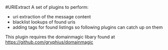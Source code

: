 #URIExtract
A set of plugins to perform:
- uri extraction of the message content
- blacklist lookups of found uris
- adding tags for found listings so following plugins can catch up on them

This plugin requires the domainmagic libary found at https://github.com/gryphius/domainmagic
